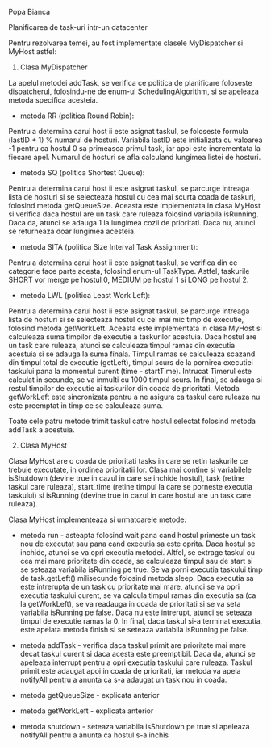 Popa Bianca

Planificarea de task-uri intr-un datacenter

Pentru rezolvarea temei, au fost implementate clasele MyDispatcher si
MyHost astfel:

1. Clasa MyDispatcher

La apelul metodei addTask, se verifica ce politica de planificare foloseste
dispatcherul, folosindu-ne de enum-ul SchedulingAlgorithm, si se apeleaza
metoda specifica acesteia.

- metoda RR (politica Round Robin):

Pentru a determina carui host ii este asignat taskul, se foloseste formula
(lastID + 1) % numarul de hosturi. Variabila lastID este initializata cu
valoarea -1 pentru ca hostul 0 sa primeasca primul task, iar apoi este
incrementata la fiecare apel. Numarul de hosturi se afla calculand lungimea
listei de hosturi.

- metoda SQ (politica Shortest Queue):

Pentru a determina carui host ii este asignat taskul, se parcurge intreaga
lista de hosturi si se selecteaza hostul cu cea mai scurta coada de taskuri,
folosind metoda getQueueSize. Aceasta este implementata in clasa MyHost si
verifica daca hostul are un task care ruleaza folosind variabila isRunning. 
Daca da, atunci se adauga 1 la lungimea cozii de prioritati. Daca nu, atunci 
se returneaza doar lungimea acesteia.

- metoda SITA (politica Size Interval Task Assignment):

Pentru a determina carui host ii este asignat taskul, se verifica din ce 
categorie face parte acesta, folosind enum-ul TaskType. Astfel, taskurile
SHORT vor merge pe hostul 0, MEDIUM pe hostul 1 si LONG pe hostul 2.

- metoda LWL (politica Least Work Left):

Pentru a determina carui host ii este asignat taskul, se parcurge intreaga
lista de hosturi si se selecteaza hostul cu cel mai mic timp de executie,
folosind metoda getWorkLeft. Aceasta este implementata in clasa MyHost si
calculeaza suma timpilor de executie a taskurilor acestuia. Daca hostul are un
task care ruleaza, atunci se calculeaza timpul ramas din executia acestuia si se
adauga la suma finala. Timpul ramas se calculeaza scazand din timpul total de 
executie (getLeft), timpul scurs de la pornirea executiei taskului pana la momentul
curent (time - startTime). Intrucat Timerul este calculat in secunde, se va inmulti
cu 1000 timpul scurs. In final, se adauga si restul timpilor de executie ai
taskurilor din coada de prioritati. Metoda getWorkLeft este sincronizata
pentru a ne asigura ca taskul care ruleaza nu este preemptat in timp ce se
calculeaza suma.

Toate cele patru metode trimit taskul catre hostul selectat folosind metoda
addTask a acestuia.

2. Clasa MyHost

Clasa MyHost are o coada de prioritati tasks in care se retin taskurile ce trebuie
executate, in ordinea prioritatii lor. Clasa mai contine si variabilele isShutdown
(devine true in cazul in care se inchide hostul), task (retine taskul care ruleaza),
start_time (retine timpul la care se porneste executia taskului) si isRunning (devine
true in cazul in care hostul are un task care ruleaza).

Clasa MyHost implementeaza si urmatoarele metode:

- metoda run - asteapta folosind wait pana cand hostul primeste un task nou de executat
sau pana cand executia sa este oprita. Daca hostul se inchide, atunci se va opri
executia metodei. Altfel, se extrage taskul cu cea mai mare prioritate din coada, se
calculeaza timpul sau de start si se seteaza variabila isRunning pe true. Se va porni
executia taskului timp de task.getLeft() milisecunde folosind metoda sleep. Daca executia
sa este intrerupta de un task cu prioritate mai mare, atunci se va opri executia taskului
curent, se va calcula timpul ramas din executia sa (ca la getWorkLeft), se va readauga in
coada de prioritati si se va seta variabila isRunning pe false. Daca nu este intrerupt, 
atunci se seteaza timpul de executie ramas la 0. In final, daca taskul si-a terminat 
executia, este apelata metoda finish si se seteaza variabila isRunning pe false.

- metoda addTask - verifica daca taskul primit are prioritate mai mare decat taskul curent
si daca acesta este preemptibil. Daca da, atunci se apeleaza interrupt pentru a opri
executia taskului care ruleaza. Taskul primit este adaugat apoi in coada de prioritati, iar
metoda va apela notifyAll pentru a anunta ca s-a adaugat un task nou in coada.

- metoda getQueueSize - explicata anterior

- metoda getWorkLeft - explicata anterior

- metoda shutdown - seteaza variabila isShutdown pe true si apeleaza notifyAll pentru
a anunta ca hostul s-a inchis
